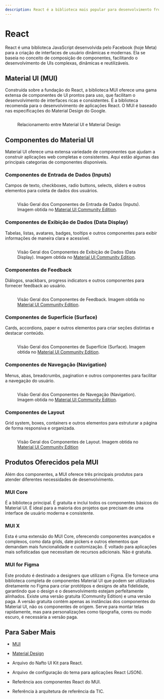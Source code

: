 ```yaml
---
description: React é a biblioteca mais popular para desenvolvimento front-end
---
```


# React

React é uma biblioteca JavaScript desenvolvida pelo Facebook (hoje Meta) para a criação de interfaces de usuário dinâmicas e modernas. Ela se baseia no conceito de composição de componentes, facilitando o desenvolvimento de UIs complexas, dinâmicas e reutilizáveis.

## Material UI (MUI)

Construída sobre a fundação do React, a biblioteca MUI oferece uma gama extensa de componentes de UI prontos para uso, que facilitam o desenvolvimento de interfaces ricas e consistentes. É a biblioteca recomenda para o desenvolvimento de aplicações React. O MUI é baseado nas especificações do Material Design do Google.

<figure><img src="../.gitbook/assets/image.png" alt=""><figcaption><p>Relacionamento entre Material UI e Material Design</p></figcaption></figure>

## Componentes do Material UI <a href="#componentes-do-material-ui" id="componentes-do-material-ui"></a>

Material UI oferece uma extensa variedade de componentes que ajudam a construir aplicações web completas e consistentes. Aqui estão algumas das principais categorias de componentes disponíveis.

### **Componentes de Entrada de Dados (Inputs)** <a href="#componentes-de-entrada-de-dados-inputs" id="componentes-de-entrada-de-dados-inputs"></a>

Campos de texto, checkboxes, radio buttons, selects, sliders e outros elementos para coleta de dados dos usuários.

<figure><img src="../.gitbook/assets/mui-inputs.png" alt=""><figcaption><p>Visão Geral dos Componentes de Entrada de Dados (Inputs). Imagem obtida no <a href="https://www.figma.com/community/file/912837788133317724">Material UI Community Edition</a>.</p></figcaption></figure>

### **Componentes de Exibição de Dados (Data Display)** <a href="#componentes-de-exibicao-de-dados-data-display" id="componentes-de-exibicao-de-dados-data-display"></a>

Tabelas, listas, avatares, badges, tooltips e outros componentes para exibir informações de maneira clara e acessível.

<figure><img src="../.gitbook/assets/mui-data-display.png" alt=""><figcaption><p>Visão Geral dos Componentes de Exibição de Dados (Data Display). Imagem obtida no <a href="https://www.figma.com/community/file/912837788133317724">Material UI Community Edition</a>.</p></figcaption></figure>

### **Componentes de Feedback** <a href="#componentes-de-feedback" id="componentes-de-feedback"></a>

Diálogos, snackbars, progress indicators e outros componentes para fornecer feedback ao usuário.

<figure><img src="../.gitbook/assets/mui-feedback.png" alt=""><figcaption><p>Visão Geral dos Componentes de Feedback. Imagem obtida no <a href="https://www.figma.com/community/file/912837788133317724">Material UI Community Edition</a>.</p></figcaption></figure>

### **Componentes de Superfície (Surface)** <a href="#componentes-de-superficie-surface" id="componentes-de-superficie-surface"></a>

Cards, accordions, paper e outros elementos para criar seções distintas e destacar conteúdo.

<figure><img src="../.gitbook/assets/mui-surface.png" alt=""><figcaption><p>Visão Geral dos Componentes de Superfície (Surface). Imagem obtida no <a href="https://www.figma.com/community/file/912837788133317724">Material UI Community Edition</a>.</p></figcaption></figure>

### **Componentes de Navegação (Navigation)** <a href="#componentes-de-navegacao-navigation" id="componentes-de-navegacao-navigation"></a>

Menus, abas, breadcrumbs, pagination e outros componentes para facilitar a navegação do usuário.

<figure><img src="../.gitbook/assets/mui-navigation.png" alt=""><figcaption><p>Visão Geral dos Componentes de Navegação (Navigation). Imagem obtida no <a href="https://www.figma.com/community/file/912837788133317724">Material UI Community Edition</a>.</p></figcaption></figure>

### **Componentes de Layout** <a href="#componentes-de-layout" id="componentes-de-layout"></a>

Grid system, boxes, containers e outros elementos para estruturar a página de forma responsiva e organizada.

<figure><img src="../.gitbook/assets/mui-layout.png" alt=""><figcaption><p>Visão Geral dos Componentes de Layout. Imagem obtida no <a href="https://www.figma.com/community/file/912837788133317724">Material UI Community Edition</a></p></figcaption></figure>

## Produtos Oferecidos pela MUI <a href="#produtos-oferecidos-pela-mui" id="produtos-oferecidos-pela-mui"></a>

Além dos componentes, a MUI oferece três principais produtos para atender diferentes necessidades de desenvolvimento.

### **MUI Core** <a href="#mui-core" id="mui-core"></a>

É a biblioteca principal. É gratuita e inclui todos os componentes básicos do Material UI. É ideal para a maioria dos projetos que precisam de uma interface de usuário moderna e consistente.

### **MUI X** <a href="#mui-x" id="mui-x"></a>

Esta é uma extensão do MUI Core, oferecendo componentes avançados e complexos, como data grids, date pickers e outros elementos que demandam mais funcionalidade e customização. É voltado para aplicações mais sofisticadas que necessitam de recursos adicionais. Não é gratuita.

### **MUI for Figma** <a href="#mui-for-figma" id="mui-for-figma"></a>

Este produto é destinado a designers que utilizam o Figma. Ele fornece uma biblioteca completa de componentes Material UI que podem ser utilizados diretamente no Figma para criar protótipos e designs de alta fidelidade, garantindo que o design e o desenvolvimento estejam perfeitamente alinhados. Existe uma versão gratuita (Community Edition) e uma versão paga. A versão gratuita contém apenas as instâncias dos componentes do Material UI, não os componentes de origem. Serve para montar telas rapidamente, mas para personalizações como tipografia, cores ou modo escuro, é necessária a versão paga.

## Para Saber Mais <a href="#para-saber-mais" id="para-saber-mais"></a>

* [MUI](https://mui.com/)
* [Material Design](https://m3.material.io/)







* Arquivo do Nafto UI Kit para React.
* Arquivo de configuração do tema para aplicações React (JSON).
* Referência aos componentes React do MUI.
* Referência à arquitetura de referência da TIC.
